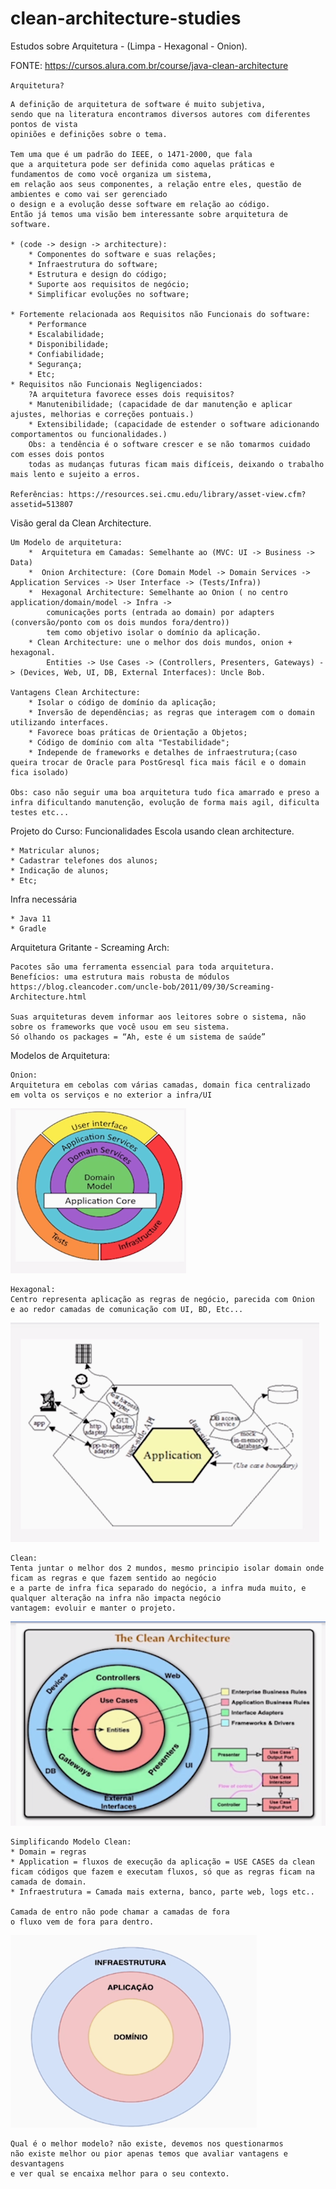 # clean-architecture-studies
Estudos sobre Arquitetura - (Limpa - Hexagonal - Onion).

FONTE: https://cursos.alura.com.br/course/java-clean-architecture

`Arquitetura?`

    A definição de arquitetura de software é muito subjetiva, 
    sendo que na literatura encontramos diversos autores com diferentes pontos de vista
    opiniões e definições sobre o tema.    

    Tem uma que é um padrão do IEEE, o 1471-2000, que fala
    que a arquitetura pode ser definida como aquelas práticas e fundamentos de como você organiza um sistema,
    em relação aos seus componentes, a relação entre eles, questão de ambientes e como vai ser gerenciado 
    o design e a evolução desse software em relação ao código.
    Então já temos uma visão bem interessante sobre arquitetura de software.

    * (code -> design -> architecture):
        * Componentes do software e suas relações;
        * Infraestrutura do software;
        * Estrutura e design do código;
        * Suporte aos requisitos de negócio;
        * Simplificar evoluções no software;
    
    * Fortemente relacionada aos Requisitos não Funcionais do software:
        * Performance
        * Escalabilidade;
        * Disponibilidade;
        * Confiabilidade;
        * Segurança;
        * Etc;
    * Requisitos não Funcionais Negligenciados:
        ?A arquitetura favorece esses dois requisitos?
        * Manutenibilidade; (capacidade de dar manutenção e aplicar ajustes, melhorias e correções pontuais.)
        * Extensibilidade; (capacidade de estender o software adicionando comportamentos ou funcionalidades.)
        Obs: a tendência é o software crescer e se não tomarmos cuidado com esses dois pontos
        todas as mudanças futuras ficam mais difíceis, deixando o trabalho mais lento e sujeito a erros.

    Referências: https://resources.sei.cmu.edu/library/asset-view.cfm?assetid=513807


Visão geral da Clean Architecture.
    
    Um Modelo de arquitetura:
        *  Arquitetura em Camadas: Semelhante ao (MVC: UI -> Business -> Data)
        *  Onion Architecture: (Core Domain Model -> Domain Services -> Application Services -> User Interface -> (Tests/Infra))
        *  Hexagonal Architecture: Semelhante ao Onion ( no centro application/domain/model -> Infra -> 
            comunicações ports (entrada ao domain) por adapters (conversão/ponto com os dois mundos fora/dentro))
            tem como objetivo isolar o domínio da aplicação.
        * Clean Architecture: une o melhor dos dois mundos, onion + hexagonal. 
            Entities -> Use Cases -> (Controllers, Presenters, Gateways) -> (Devices, Web, UI, DB, External Interfaces): Uncle Bob.

    Vantagens Clean Architecture:
        * Isolar o código de domínio da aplicação;
        * Inversão de dependências; as regras que interagem com o domain utilizando interfaces.
        * Favorece boas práticas de Orientação a Objetos;
        * Código de domínio com alta "Testabilidade";
        * Independe de frameworks e detalhes de infraestrutura;(caso queira trocar de Oracle para PostGresql fica mais fácil e o domain fica isolado)

    Obs: caso não seguir uma boa arquitetura tudo fica amarrado e preso a infra dificultando manutenção, evolução de forma mais agil, dificulta testes etc...  




Projeto do Curso: Funcionalidades Escola usando clean architecture.

    * Matricular alunos;
    * Cadastrar telefones dos alunos;
    * Indicação de alunos;
    * Etc;

Infra necessária

    * Java 11
    * Gradle
        
Arquitetura Gritante - Screaming Arch:

    Pacotes são uma ferramenta essencial para toda arquitetura. 
    Benefícios: uma estrutura mais robusta de módulos
    https://blog.cleancoder.com/uncle-bob/2011/09/30/Screaming-Architecture.html

    Suas arquiteturas devem informar aos leitores sobre o sistema, não sobre os frameworks que você usou em seu sistema.
    Só olhando os packages = “Ah, este é um sistema de saúde”


Modelos de Arquitetura:

    Onion:
    Arquitetura em cebolas com várias camadas, domain fica centralizado
    em volta os serviços e no exterior a infra/UI 
    
![Alt text](src/main/resources/img/onion.png?raw=true "Onion")    

    Hexagonal:
    Centro representa aplicação as regras de negócio, parecida com Onion
    e ao redor camadas de comunicação com UI, BD, Etc...  

![Alt text](src/main/resources/img/hexagonal.png?raw=true "Hexagonal")    

    Clean:
    Tenta juntar o melhor dos 2 mundos, mesmo principio isolar domain onde ficam as regras e que fazem sentido ao negócio
    e a parte de infra fica separado do negócio, a infra muda muito, e qualquer alteração na infra não impacta negócio
    vantagem: evoluir e manter o projeto.
![Alt text](src/main/resources/img/clean.png?raw=true "Clean")    

    Simplificando Modelo Clean:
    * Domain = regras
    * Application = fluxos de execução da aplicação = USE CASES da clean
    ficam códigos que fazem e executam fluxos, só que as regras ficam na camada de domain.
    * Infraestrutura = Camada mais externa, banco, parte web, logs etc..  

    Camada de entro não pode chamar a camadas de fora
    o fluxo vem de fora para dentro.

![Alt text](src/main/resources/img/cleansimple.png?raw=true "Simplificando")

    Qual é o melhor modelo? não existe, devemos nos questionarmos
    não existe melhor ou pior apenas temos que avaliar vantagens e desvantagens
    e ver qual se encaixa melhor para o seu contexto.
